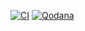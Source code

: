 [![CI](https://github.com/DominikZig/infer-maven-plugin/actions/workflows/ci.yml/badge.svg)](https://github.com/DominikZig/infer-maven-plugin/actions/workflows/ci.yml)
[![Qodana](https://github.com/DominikZig/infer-maven-plugin/actions/workflows/qodana_code_quality.yml/badge.svg)](https://github.com/DominikZig/infer-maven-plugin/actions/workflows/qodana_code_quality.yml)


